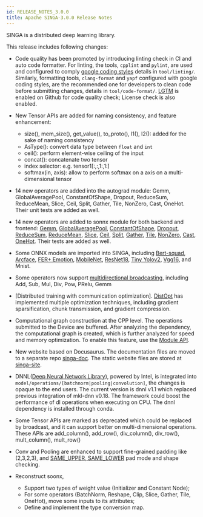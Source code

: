 ```yaml
---
id: RELEASE_NOTES_3.0.0
title: Apache SINGA-3.0.0 Release Notes
---
```


<!--- Licensed to the Apache Software Foundation (ASF) under one or more contributor license agreements.  See the NOTICE file distributed with this work for additional information regarding copyright ownership.  The ASF licenses this file to you under the Apache License, Version 2.0 (the "License"); you may not use this file except in compliance with the License.  You may obtain a copy of the License at http://www.apache.org/licenses/LICENSE-2.0 Unless required by applicable law or agreed to in writing, software distributed under the License is distributed on an "AS IS" BASIS, WITHOUT WARRANTIES OR CONDITIONS OF ANY KIND, either express or implied.  See the License for the specific language governing permissions and limitations under the License.  -->

SINGA is a distributed deep learning library.

This release includes following changes:

- Code quality has been promoted by introducing linting check in CI and auto
  code formatter. For linting, the tools, `cpplint` and `pylint`, are used and
  configured to comply
  [google coding styles](http://google.github.io/styleguide/) details in
  `tool/linting/`. Similarly, formatting tools, `clang-format` and `yapf`
  configured with google coding styles, are the recommended one for developers
  to clean code before submitting changes, details in `tool/code-format/`.
  [LGTM](https://lgtm.com) is enabled on Github for code quality check; License
  check is also enabled.

- New Tensor APIs are added for naming consistency, and feature enhancement:

  - size(), mem_size(), get_value(), to_proto(), l1(), l2(): added for the sake
    of naming consistency
  - AsType(): convert data type between `float` and `int`
  - ceil(): perform element-wise ceiling of the input
  - concat(): concatenate two tensor
  - index selector: e.g. tensor1[:,:,1:,1:]
  - softmax(in, axis): allow to perform softmax on a axis on a multi-dimensional
    tensor

- 14 new operators are added into the autograd module: Gemm, GlobalAveragePool,
  ConstantOfShape, Dropout, ReduceSum, ReduceMean, Slice, Ceil, Split, Gather,
  Tile, NonZero, Cast, OneHot. Their unit tests are added as well.

- 14 new operators are added to sonnx module for both backend and frontend:
  [Gemm](https://github.com/onnx/onnx/blob/master/docs/Operators.md#Gemm),
  [GlobalAveragePool](https://github.com/onnx/onnx/blob/master/docs/Operators.md#GlobalAveragePool),
  [ConstantOfShape](https://github.com/onnx/onnx/blob/master/docs/Operators.md#ConstantOfShape),
  [Dropout](https://github.com/onnx/onnx/blob/master/docs/Operators.md#Dropout),
  [ReduceSum](https://github.com/onnx/onnx/blob/master/docs/Operators.md#ReduceSum),
  [ReduceMean](https://github.com/onnx/onnx/blob/master/docs/Operators.md#ReduceMean),
  [Slice](https://github.com/onnx/onnx/blob/master/docs/Operators.md#Slice),
  [Ceil](https://github.com/onnx/onnx/blob/master/docs/Operators.md#Ceil),
  [Split](https://github.com/onnx/onnx/blob/master/docs/Operators.md#Split),
  [Gather](https://github.com/onnx/onnx/blob/master/docs/Operators.md#Gather),
  [Tile](https://github.com/onnx/onnx/blob/master/docs/Operators.md#Tile),
  [NonZero](https://github.com/onnx/onnx/blob/master/docs/Operators.md#NonZero),
  [Cast](https://github.com/onnx/onnx/blob/master/docs/Operators.md#Cast),
  [OneHot](https://github.com/onnx/onnx/blob/master/docs/Operators.md#OneHot).
  Their tests are added as well.

- Some ONNX models are imported into SINGA, including
  [Bert-squad](https://github.com/onnx/models/tree/master/text/machine_comprehension/bert-squad),
  [Arcface](https://github.com/onnx/models/tree/master/vision/body_analysis/arcface),
  [FER+ Emotion](https://github.com/onnx/models/tree/master/vision/body_analysis/emotion_ferplus),
  [MobileNet](https://github.com/onnx/models/tree/master/vision/classification/mobilenet),
  [ResNet18](https://github.com/onnx/models/tree/master/vision/classification/resnet),
  [Tiny Yolov2](https://github.com/onnx/models/tree/master/vision/object_detection_segmentation/tiny_yolov2),
  [Vgg16](https://github.com/onnx/models/tree/master/vision/classification/vgg),
  and Mnist.

- Some operators now support
  [multidirectional broadcasting](https://github.com/onnx/onnx/blob/master/docs/Broadcasting.md#multidirectional-broadcasting),
  including Add, Sub, Mul, Div, Pow, PRelu, Gemm

- [Distributed training with communication optimization].
  [DistOpt](./python/singa/opt.py) has implemented multiple optimization
  techniques, including gradient sparsification, chunk transmission, and
  gradient compression.

- Computational graph construction at the CPP level. The operations submitted to
  the Device are buffered. After analyzing the dependency, the computational
  graph is created, which is further analyzed for speed and memory optimization.
  To enable this feature, use the [Module API](./python/singa/module.py).

- New website based on Docusaurus. The documentation files are moved to a
  separate repo [singa-doc](https://github.com/apache/singa-doc). The static
  website files are stored at
  [singa-site](https://github.com/apache/singa-site).

- DNNL([Deep Neural Network Library](https://github.com/intel/mkl-dnn)), powered
  by Intel, is integrated into
  `model/operations/[batchnorm|pooling|convolution]`, the changes is opaque to
  the end users. The current version is dnnl v1.1 which replaced previous
  integration of mkl-dnn v0.18. The framework could boost the performance of dl
  operations when executing on CPU. The dnnl dependency is installed through
  conda.

- Some Tensor APIs are marked as deprecated which could be replaced by
  broadcast, and it can support better on multi-dimensional operations. These
  APIs are add_column(), add_row(), div_column(), div_row(), mult_column(),
  mult_row()

- Conv and Pooling are enhanced to support fine-grained padding like (2,3,2,3),
  and
  [SAME_UPPER, SAME_LOWER](https://github.com/onnx/onnx/blob/master/docs/Operators.md#Conv)
  pad mode and shape checking.

- Reconstruct soonx,
  - Support two types of weight value (Initializer and Constant Node);
  - For some operators (BatchNorm, Reshape, Clip, Slice, Gather, Tile, OneHot),
    move some inputs to its attributes;
  - Define and implement the type conversion map.

